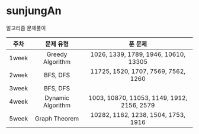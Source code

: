 # sunjungAn
알고리즘 문제풀이

|주차|문제 유형|푼 문제|
|:---:|:---:|:---:|
|1week|Greedy Algorithm|1026, 1339, 1789, 1946, 10610, 13305|
|2week|BFS, DFS|11725, 1520, 1707, 7569, 7562, 1260|
|3week|BFS, DFS||
|4week|Dynamic Algorithm|1003, 10870, 11053, 1149, 1912, 2156, 2579|
|5week|Graph Theorem|10282, 1162, 1238, 1504, 1753, 1916|
